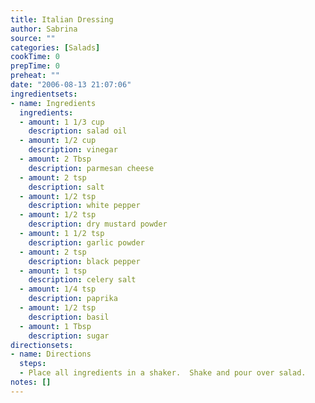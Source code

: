 ```yaml
---
title: Italian Dressing
author: Sabrina
source: ""
categories: [Salads]
cookTime: 0
prepTime: 0
preheat: ""
date: "2006-08-13 21:07:06"
ingredientsets:
- name: Ingredients
  ingredients:
  - amount: 1 1/3 cup
    description: salad oil
  - amount: 1/2 cup
    description: vinegar
  - amount: 2 Tbsp
    description: parmesan cheese
  - amount: 2 tsp
    description: salt
  - amount: 1/2 tsp
    description: white pepper
  - amount: 1/2 tsp
    description: dry mustard powder
  - amount: 1 1/2 tsp
    description: garlic powder
  - amount: 2 tsp
    description: black pepper
  - amount: 1 tsp
    description: celery salt
  - amount: 1/4 tsp
    description: paprika
  - amount: 1/2 tsp
    description: basil
  - amount: 1 Tbsp
    description: sugar
directionsets:
- name: Directions
  steps:
  - Place all ingredients in a shaker.  Shake and pour over salad.
notes: []
---
```


